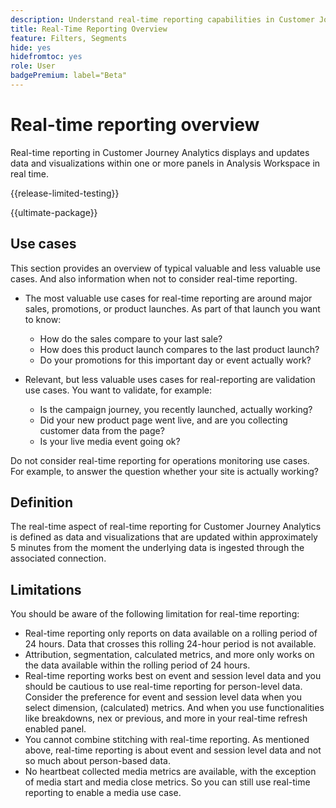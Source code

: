 ```yaml
---
description: Understand real-time reporting capabilities in Customer Journey Analytics.
title: Real-Time Reporting Overview
feature: Filters, Segments
hide: yes
hidefromtoc: yes
role: User
badgePremium: label="Beta"
---
```


# Real-time reporting overview

Real-time reporting in Customer Journey Analytics displays and updates data and visualizations within one or more panels in Analysis Workspace in real time.

{{release-limited-testing}}

{{ultimate-package}}

## Use cases

This section provides an overview of typical valuable and less valuable use cases. And also information when not to consider real-time reporting.

* The most valuable use cases for real-time reporting are around major sales, promotions, or product launches. 
As part of that launch you want to know:

  * How do the sales compare to your last sale?
  * How does this product launch compares to the last product launch?
  * Do your promotions for this important day or event actually work?

* Relevant, but less valuable uses cases for real-reporting are validation use cases. 
You want to validate, for example:

  * Is the campaign journey, you recently launched, actually working?
  * Did your new product page went live, and are you collecting customer data from the page?
  * Is your live media event going ok?

Do not consider real-time reporting for operations monitoring use cases. For example, to answer the question whether your site is actually working?


## Definition

The real-time aspect of real-time reporting for Customer Journey Analytics is defined as data and visualizations that are updated within approximately 5 minutes from the moment the underlying data is ingested through the associated connection.

## Limitations

You should be aware of the following limitation for real-time reporting:

* Real-time reporting only reports on data available on a rolling period of 24 hours. Data that crosses this rolling 24-hour period is not available.
* Attribution, segmentation, calculated metrics, and more only works on the data available within the rolling period of 24 hours.
* Real-time reporting works best on event and session level data and you should be cautious to use real-time reporting for person-level data. <!--Need to explain this a bit better --> Consider the preference for event and session level data when you select dimension, (calculated) metrics. And when you use functionalities like breakdowns, nex or previous, and more in your real-time refresh enabled panel.
* You cannot combine stitching with real-time reporting. <!-- Do we need to explain this in more detail, why? --> As mentioned above, real-time reporting is about event and session level data and not so much about person-based data.
* No heartbeat collected media metrics are available, with the exception of media start and media close metrics. So you can still use real-time reporting to enable a media use case.
